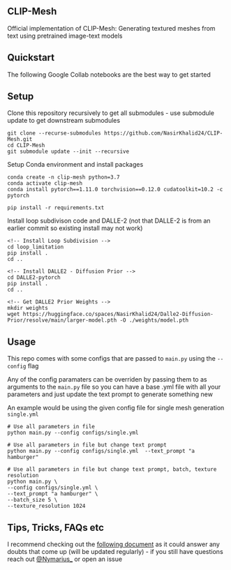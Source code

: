 ## CLIP-Mesh

Official implementation of CLIP-Mesh: Generating textured meshes from text using pretrained image-text models

## Quickstart

The following Google Collab notebooks are the best way to get started

## Setup

Clone this repository recursively to get all submodules - use submodule update to get downstream submodules

```
git clone --recurse-submodules https://github.com/NasirKhalid24/CLIP-Mesh.git
cd CLIP-Mesh
git submodule update --init --recursive
```

Setup Conda environment and install packages

```
conda create -n clip-mesh python=3.7
conda activate clip-mesh
conda install pytorch==1.11.0 torchvision==0.12.0 cudatoolkit=10.2 -c pytorch

pip install -r requirements.txt
```

Install loop subdivison code and DALLE-2 (not that DALLE-2 is from an earlier commit so existing install may not work)

```
<!-- Install Loop Subdivision -->
cd loop_limitation
pip install .
cd ..

<!-- Install DALLE2 - Diffusion Prior -->
cd DALLE2-pytorch
pip install .
cd ..

<!-- Get DALLE2 Prior Weights -->
mkdir weights
wget https://huggingface.co/spaces/NasirKhalid24/Dalle2-Diffusion-Prior/resolve/main/larger-model.pth -O ./weights/model.pth
```

## Usage

This repo comes with some configs that are passed to ```main.py``` using the ```--config``` flag

Any of the config paramaters can be overriden by passing them to as arguments to the ```main.py``` file so you can have a base .yml file with all your parameters and just update the text prompt to generate something new

An example would be using the given config file for single mesh generation ```single.yml```

```
# Use all parameters in file
python main.py --config configs/single.yml      

# Use all parameters in file but change text prompt
python main.py --config configs/single.yml  --text_prompt "a hamburger"    

# Use all parameters in file but change text prompt, batch, texture resolution
python main.py \
--config configs/single.yml \
--text_prompt "a hamburger" \
--batch_size 5 \
--texture_resolution 1024
```

## Tips, Tricks, FAQs etc

I recommend checking out the [following document](./assets/FAQ.md) as it could answer any doubts that come up (will be updated regularly) - if you still have questions reach out [@Nymarius_](https://twitter.com/Nymarius_) or open an issue